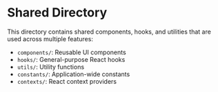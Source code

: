 
# Shared Directory

This directory contains shared components, hooks, and utilities that are used across multiple features:

- `components/`: Reusable UI components
- `hooks/`: General-purpose React hooks
- `utils/`: Utility functions
- `constants/`: Application-wide constants
- `contexts/`: React context providers
